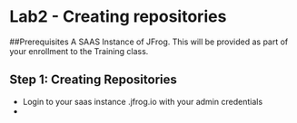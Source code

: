 # Lab2 - Creating repositories

##Prerequisites
A SAAS Instance of JFrog. This will be provided as part of your enrollment to the Training class.

## Step 1: Creating Repositories

- Login to your saas instance <yourinstancename>.jfrog.io with  your admin credentials
- 



